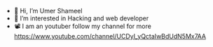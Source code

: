 - 👋 Hi, I’m Umer Shameel
- 👀 I’m interested in Hacking and web developer
- 📽️ I am an youtuber follow my channel for more https://www.youtube.com/channel/UCDyI_yQctaIwBdUdN5Mx7AA


<!---
Shameel nim THIS IS THE NEW SOURCE CODE FOR YOU 💙💖❤️‍🔥🔥🔥 GET THE SOURCE CODE FROM HERE
--->
